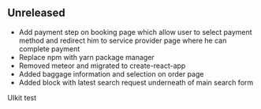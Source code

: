 ## Unreleased

* Add payment step on booking page which allow user to select payment method and redirect him to service provider page where he can complete payment 
* Replace npm with yarn package manager
* Removed meteor and migrated to create-react-app
* Added baggage information and selection on order page
* Added block with latest search request underneath of main search form


UIkit test